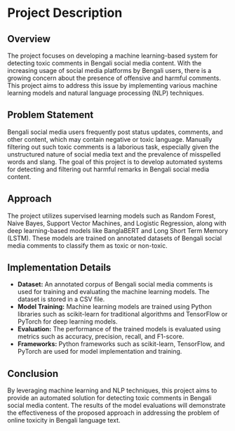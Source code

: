 # Project Description

## Overview
The project focuses on developing a machine learning-based system for detecting toxic comments in Bengali social media content. With the increasing usage of social media platforms by Bengali users, there is a growing concern about the presence of offensive and harmful comments. This project aims to address this issue by implementing various machine learning models and natural language processing (NLP) techniques.

## Problem Statement
Bengali social media users frequently post status updates, comments, and other content, which may contain negative or toxic language. Manually filtering out such toxic comments is a laborious task, especially given the unstructured nature of social media text and the prevalence of misspelled words and slang. The goal of this project is to develop automated systems for detecting and filtering out harmful remarks in Bengali social media content.

## Approach
The project utilizes supervised learning models such as Random Forest, Naive Bayes, Support Vector Machines, and Logistic Regression, along with deep learning-based models like BanglaBERT and Long Short Term Memory (LSTM). These models are trained on annotated datasets of Bengali social media comments to classify them as toxic or non-toxic.

## Implementation Details
- **Dataset:** An annotated corpus of Bengali social media comments is used for training and evaluating the machine learning models. The dataset is stored in a CSV file.
- **Model Training:** Machine learning models are trained using Python libraries such as scikit-learn for traditional algorithms and TensorFlow or PyTorch for deep learning models.
- **Evaluation:** The performance of the trained models is evaluated using metrics such as accuracy, precision, recall, and F1-score.
- **Frameworks:** Python frameworks such as scikit-learn, TensorFlow, and PyTorch are used for model implementation and training.

## Conclusion
By leveraging machine learning and NLP techniques, this project aims to provide an automated solution for detecting toxic comments in Bengali social media content. The results of the model evaluations will demonstrate the effectiveness of the proposed approach in addressing the problem of online toxicity in Bengali language text.
